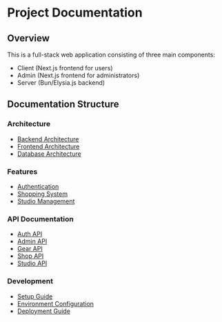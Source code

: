 # Project Documentation

## Overview
This is a full-stack web application consisting of three main components:
- Client (Next.js frontend for users)
- Admin (Next.js frontend for administrators)
- Server (Bun/Elysia.js backend)

## Documentation Structure

### Architecture
- [Backend Architecture](./architecture/backend.md)
- [Frontend Architecture](./architecture/frontend.md)
- [Database Architecture](./architecture/database.md)

### Features
- [Authentication](./features/authentication.md)
- [Shopping System](./features/shopping.md)
- [Studio Management](./features/studio.md)

### API Documentation
- [Auth API](./api/auth.md)
- [Admin API](./api/admin.md)
- [Gear API](./api/gear.md)
- [Shop API](./api/shop.md)
- [Studio API](./api/studio.md)

### Development
- [Setup Guide](./development/setup.md)
- [Environment Configuration](./development/environment.md)
- [Deployment Guide](./development/deployment.md) 